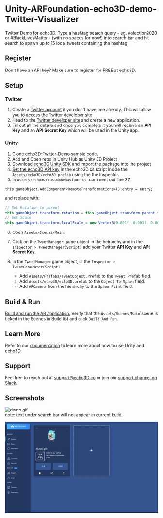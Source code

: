 # Unity-ARFoundation-echo3D-demo-Twitter-Visualizer
Twitter Demo for echo3D.  Type a hashtag search query - eg. #election2020 or #BlackLivesMatter - (with no spaces for now!) into search bar and hit search to spawn up to 15 local tweets containing the hashtag. 

## Register
Don't have an API key? Make sure to register for FREE at [echo3D](https://www.echo3D.co/).


## Setup
### Twitter
1. Create a [Twitter account](www.twitter.com) if you don't have one already. This will allow you to access the Twitter developer site
2. Head to the [Twitter developer site](apps.twitter.com) and create a new application.
3. Fill out all the details and once you complete it you will recieve an **API Key** and an **API Secret Key** which will be used in the Unity app.

### Unity
1. Clone [echo3D-Twitter-Demo](https://github.com/echo3Dco/Unity-ARFoundation-echo3D-demo-Twitter-Visualizer) sample code.
2. Add and Open repo in Unity Hub as Unity 3D Project
3. Download [echo3D Unity SDK](https://bit.ly/echo3DUnitySDKDownload) and import the package into the project
4. [Set the echo3D API key](https://docs.echo3D.co/unity/using-the-sdk) in the echo3D.cs script inside the ```Assets/echo3D/echo3D.prefab``` using the the Inspector.
5. In ```Assets/echo3D/CustomBehaviour.cs```, comment out line 27 
```
this.gameObject.AddComponent<RemoteTransformations>().entry = entry;
```
and replace with:
```c#
// Set Rotation to parent
this.gameObject.transform.rotation = this.gameObject.transform.parent.transform.rotation;
// Set Scale
this.gameObject.transform.localScale = new Vector3(0.001f, 0.001f, 0.001f);
```
6. Open ```Assets/Scenes/Main```.
7. Click on the ```TweetManager``` game object in the heirarchy and in the ```Inspector > TweetManager(Script)``` add your Twitter **API Key** and **API Secret Key**.
8. In the ```TweetManager``` game object, in the ```Inspector > TweetGenerator(Script)``` 

   * Add ```Assets/Prefabs/TweetObject.Prefab``` to the ```Tweet Prefab``` field.
   * Add ```Assets/echo3D/echo3D.prefab``` to the ```Object To Spawn``` field.
   * Add ```ARCamera``` from the hierarchy to the ```Spawn Point``` field.

## Build & Run
[Build and run the AR application.](https://docs.echo3D.co/unity/adding-ar-capabilities#4-build-and-run-the-ar-application) Verify that the ```Assets/Scenes/Main``` scene is ticked in the Scenes in Build list and click ```Build And Run```.

## Learn More
Refer to our [documentation](https://docs.echo3D.co/unity/) to learn more about how to use Unity and echo3D.

## Support
Feel free to reach out at [support@echo3D.co](support@echo3D.co) or join our [support channel on Slack](https://go.echo3D.co/join).

## Screenshots
![demo gif](Images/Twitter.gif)<br>
note: text under search bar will not appear in current build.

![demo Screenshot](Images/echoArGrab.png)
